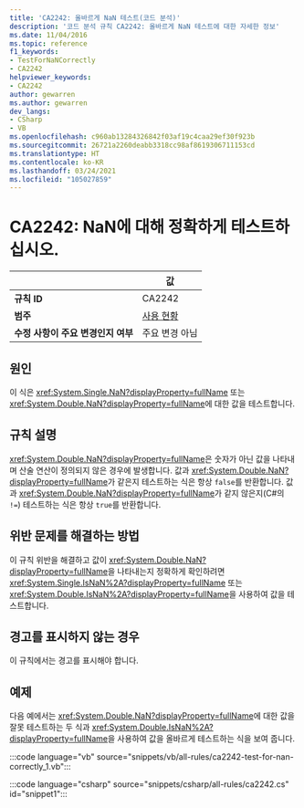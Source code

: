 ```yaml
---
title: 'CA2242: 올바르게 NaN 테스트(코드 분석)'
description: '코드 분석 규칙 CA2242: 올바르게 NaN 테스트에 대한 자세한 정보'
ms.date: 11/04/2016
ms.topic: reference
f1_keywords:
- TestForNaNCorrectly
- CA2242
helpviewer_keywords:
- CA2242
author: gewarren
ms.author: gewarren
dev_langs:
- CSharp
- VB
ms.openlocfilehash: c960ab13284326842f03af19c4caa29ef30f923b
ms.sourcegitcommit: 26721a2260deabb3318cc98af8619306711153cd
ms.translationtype: HT
ms.contentlocale: ko-KR
ms.lasthandoff: 03/24/2021
ms.locfileid: "105027859"
---
```

# <a name="ca2242-test-for-nan-correctly"></a>CA2242: NaN에 대해 정확하게 테스트하십시오.

| | 값 |
|-|-|
| **규칙 ID** |CA2242|
| **범주** |[사용 현황](usage-warnings.md)|
| **수정 사항이 주요 변경인지 여부** |주요 변경 아님|

## <a name="cause"></a>원인

이 식은 <xref:System.Single.NaN?displayProperty=fullName> 또는 <xref:System.Double.NaN?displayProperty=fullName>에 대한 값을 테스트합니다.

## <a name="rule-description"></a>규칙 설명

<xref:System.Double.NaN?displayProperty=fullName>은 숫자가 아닌 값을 나타내며 산술 연산이 정의되지 않은 경우에 발생합니다. 값과 <xref:System.Double.NaN?displayProperty=fullName>가 같은지 테스트하는 식은 항상 `false`를 반환합니다. 값과 <xref:System.Double.NaN?displayProperty=fullName>가 같지 않은지(C#의 `!=`) 테스트하는 식은 항상 `true`를 반환합니다.

## <a name="how-to-fix-violations"></a>위반 문제를 해결하는 방법

이 규칙 위반을 해결하고 값이 <xref:System.Double.NaN?displayProperty=fullName>을 나타내는지 정확하게 확인하려면 <xref:System.Single.IsNaN%2A?displayProperty=fullName> 또는 <xref:System.Double.IsNaN%2A?displayProperty=fullName>을 사용하여 값을 테스트합니다.

## <a name="when-to-suppress-warnings"></a>경고를 표시하지 않는 경우

이 규칙에서는 경고를 표시해야 합니다.

## <a name="example"></a>예제

다음 예에서는 <xref:System.Double.NaN?displayProperty=fullName>에 대한 값을 잘못 테스트하는 두 식과 <xref:System.Double.IsNaN%2A?displayProperty=fullName>을 사용하여 값을 올바르게 테스트하는 식을 보여 줍니다.

:::code language="vb" source="snippets/vb/all-rules/ca2242-test-for-nan-correctly_1.vb":::

:::code language="csharp" source="snippets/csharp/all-rules/ca2242.cs" id="snippet1":::
